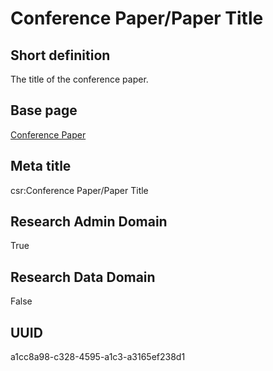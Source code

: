 # Conference Paper/Paper Title
## Short definition
The title of the conference paper.
## Base page
[Conference Paper](https://github.com/EuroCRIS/CASRAI-Dictionairies/blob/main/Objects/Conference%20Paper.md)
## Meta title
csr:Conference Paper/Paper Title
## Research Admin Domain
True
## Research Data Domain
False
## UUID
a1cc8a98-c328-4595-a1c3-a3165ef238d1
